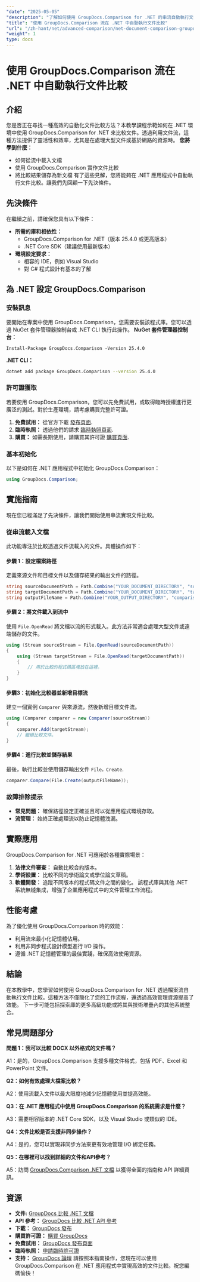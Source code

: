 ```yaml
---
"date": "2025-05-05"
"description": "了解如何使用 GroupDocs.Comparison for .NET 的串流自動執行文件比較。提高效率並簡化工作流程。"
"title": "使用 GroupDocs.Comparison 流在 .NET 中自動執行文件比較"
"url": "/zh-hant/net/advanced-comparison/net-document-comparison-groupdocs-streams/"
"weight": 1
type: docs
---
```

# 使用 GroupDocs.Comparison 流在 .NET 中自動執行文件比較
## 介紹
您是否正在尋找一種高效的自動化文件比較方法？本教學課程示範如何在 .NET 環境中使用 GroupDocs.Comparison for .NET 來比較文件。透過利用文件流，這種方法提供了靈活性和效率，尤其是在處理大型文件或基於網路的資源時。
**您將學到什麼：**
- 如何從流中載入文檔
- 使用 GroupDocs.Comparison 實作文件比較
- 將比較結果儲存為新文檔
有了這些見解，您將能夠在 .NET 應用程式中自動執行文件比較。讓我們先回顧一下先決條件。
## 先決條件
在繼續之前，請確保您具有以下條件：
- **所需的庫和相依性：**
  - GroupDocs.Comparison for .NET（版本 25.4.0 或更高版本）
  - .NET Core SDK（建議使用最新版本）
- **環境設定要求：**
  - 相容的 IDE，例如 Visual Studio
  - 對 C# 程式設計有基本的了解
## 為 .NET 設定 GroupDocs.Comparison
### 安裝訊息
要開始在專案中使用 GroupDocs.Comparison，您需要安裝該程式庫。您可以透過 NuGet 套件管理器控制台或 .NET CLI 執行此操作。
**NuGet 套件管理器控制台：**
```shell
Install-Package GroupDocs.Comparison -Version 25.4.0
```
**.NET CLI：**
```bash
dotnet add package GroupDocs.Comparison --version 25.4.0
```
### 許可證獲取
若要使用 GroupDocs.Comparison，您可以先免費試用，或取得臨時授權進行更廣泛的測試。對於生產環境，請考慮購買完整許可證。
1. **免費試用：** 從官方下載 [發布頁面](https://releases。groupdocs.com/comparison/net/).
2. **臨時執照：** 透過他們的請求 [臨時執照頁面](https://purchase。groupdocs.com/temporary-license/).
3. **購買：** 如需長期使用，請購買其許可證 [購買頁面](https://purchase。groupdocs.com/buy).
### 基本初始化
以下是如何在 .NET 應用程式中初始化 GroupDocs.Comparison：
```csharp
using GroupDocs.Comparison;
```
## 實施指南
現在您已經滿足了先決條件，讓我們開始使用串流實現文件比較。
### 從串流載入文檔
此功能專注於比較透過文件流載入的文件。具體操作如下：
#### 步驟 1：設定檔案路徑
定義來源文件和目標文件以及儲存結果的輸出文件的路徑。
```csharp
string sourceDocumentPath = Path.Combine("YOUR_DOCUMENT_DIRECTORY", "source_document.docx");
string targetDocumentPath = Path.Combine("YOUR_DOCUMENT_DIRECTORY", "target_document.docx");
string outputFileName = Path.Combine("YOUR_OUTPUT_DIRECTORY", "comparison_result.docx");
```
#### 步驟 2：將文件載入到流中
使用 `File.OpenRead` 將文檔以流的形式載入。此方法非常適合處理大型文件或遠端儲存的文件。
```csharp
using (Stream sourceStream = File.OpenRead(sourceDocumentPath))
{
    using (Stream targetStream = File.OpenRead(targetDocumentPath))
    {
        // 用於比較的程式碼區塊放在這裡。
    }
}
```
#### 步驟3：初始化比較器並新增目標流
建立一個實例 `Comparer` 與來源流，然後新增目標文件流。
```csharp
using (Comparer comparer = new Comparer(sourceStream)) 
{
    comparer.Add(targetStream);
    // 繼續比較文件。
}
```
#### 步驟4：進行比較並儲存結果
最後，執行比較並使用儲存輸出文件 `File。Create`.
```csharp
comparer.Compare(File.Create(outputFileName));
```
### 故障排除提示
- **常見問題：** 確保路徑設定正確並且可以從應用程式環境存取。
- **流管理：** 始終正確處理流以防止記憶體洩漏。
## 實際應用
GroupDocs.Comparison for .NET 可應用於各種實際場景：
1. **法律文件審查：** 自動比較合約版本。
2. **學術設置：** 比較不同的學術論文或學位論文草稿。
3. **軟體開發：** 追蹤不同版本的程式碼文件之間的變化。
該程式庫與其他 .NET 系統無縫集成，增強了企業應用程式中的文件管理工作流程。
## 性能考慮
為了優化使用 GroupDocs.Comparison 時的效能：
- 利用流來最小化記憶體佔用。
- 利用非同步程式設計模型進行 I/O 操作。
- 遵循 .NET 記憶體管理的最佳實踐，確保高效使用資源。
## 結論
在本教學中，您學習如何使用 GroupDocs.Comparison for .NET 透過檔案流自動執行文件比較。這種方法不僅簡化了您的工作流程，還透過高效管理資源提高了效能。
下一步可能包括探索庫的更多高級功能或將其與技術堆疊內的其他系統整合。

## 常見問題部分

**問題 1：我可以比較 DOCX 以外格式的文件嗎？**

A1：是的，GroupDocs.Comparison 支援多種文件格式，包括 PDF、Excel 和 PowerPoint 文件。

**Q2：如何有效處理大檔案比較？**

A2：使用流載入文件以最大限度地減少記憶體使用並提高效能。

**Q3：在 .NET 應用程式中使用 GroupDocs.Comparison 的系統需求是什麼？**

A3：需要相容版本的 .NET Core SDK，以及 Visual Studio 或類似的 IDE。

**Q4：文件比較是否支援非同步操作？**

A4：是的，您可以實現非同步方法來更有效地管理 I/O 綁定任務。

**Q5：在哪裡可以找到詳細的文件和API參考？**

A5：訪問 [GroupDocs.Comparison .NET 文檔](https://docs.groupdocs.com/comparison/net/) 以獲得全面的指南和 API 詳細資訊。

## 資源
- **文件:** [GroupDocs 比較 .NET 文檔](https://docs.groupdocs.com/comparison/net/)
- **API 參考：** [GroupDocs 比較 .NET API 參考](https://reference.groupdocs.com/comparison/net/)
- **下載：** [GroupDocs 發布](https://releases.groupdocs.com/comparison/net/)
- **購買許可證：** [購買 GroupDocs](https://purchase.groupdocs.com/buy)
- **免費試用：** [GroupDocs 發布頁面](https://releases.groupdocs.com/comparison/net/)
- **臨時執照：** [申請臨時許可證](https://purchase.groupdocs.com/temporary-license/)
- **支持：** [GroupDocs 論壇](https://forum.groupdocs.com/c/comparison/)
請按照本指南操作，您現在可以使用 GroupDocs.Comparison 在 .NET 應用程式中實現高效的文件比較。祝您編碼愉快！